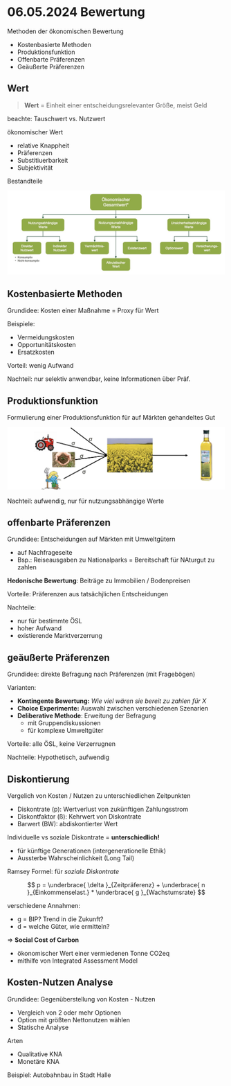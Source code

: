 # 06.05.2024 Bewertung

Methoden der ökonomischen Bewertung

- Kostenbasierte Methoden
- Produktionsfunktion
- Offenbarte Präferenzen
- Geäußerte Präferenzen



## Wert

> **Wert** = Einheit einer entscheidungsrelevanter Größe, meist Geld

beachte: Tauschwert vs. Nutzwert

ökonomischer Wert

- relative Knappheit
- Präferenzen
- Substitiuerbarkeit
- Subjektivität



Bestandteile

![img](../images/2024-05-13_14-30-35.jpg)



## Kostenbasierte Methoden

Grundidee: Kosten einer Maßnahme = Proxy für Wert

Beispiele:

- Vermeidungskosten
- Opportunitätskosten
- Ersatzkosten

Vorteil: wenig Aufwand

Nachteil: nur selektiv anwendbar, keine Informationen über Präf.



## Produktionsfunktion

Formulierung einer Produktionsfunktion für auf Märkten gehandeltes Gut

![img](../images/2024-05-13_14-34-51.jpg)

Nachteil: aufwendig, nur für nutzungsabhängige Werte



## offenbarte Präferenzen

Grundidee: Entscheidungen auf Märkten mit Umweltgütern

- auf Nachfrageseite
- Bsp.: Reiseausgaben zu Nationalparks = Bereitschaft für NAturgut zu zahlen



**Hedonische Bewertung**: Beiträge zu Immobilien / Bodenpreisen

Vorteile: Präferenzen aus tatsächjlichen Entscheidungen

Nachteile: 

- nur für bestimmte ÖSL
- hoher Aufwand
- existierende Marktverzerrung



## geäußerte Präferenzen

Grundidee: direkte Befragung nach Präferenzen (mit Fragebögen)

Varianten:

- **Kontingente Bewertung:**  *Wie viel wären sie bereit zu zahlen für X*
- **Choice Experimente:** Auswahl zwischen verschiedenen Szenarien
- **Deliberative Methode**: Erweitung der Befragung
    - mit Gruppendiskussionen
    - für komplexe Umweltgüter

Vorteile: alle ÖSL, keine Verzerrugnen

Nachteile: Hypothetisch, aufwendig



## Diskontierung

Vergelich von Kosten / Nutzen zu unterschiedlichen Zeitpunkten

- Diskontrate (p): Wertverlust von zukünftigen Zahlungsstrom
- Diskontfaktor (ß): Kehrwert von Diskontrate
- Barwert (BW): abdiskontierter Wert



Individuelle vs soziale Diskontrate = **unterschiedlich!**

- für künftige Generationen (intergenerationelle Ethik)
- Aussterbe Wahrscheinlichkeit (Long Tail)



Ramsey Formel: für *soziale Diskontrate*

$$
p = \underbrace{ \delta }_{Zeitpräferenz} + \underbrace{ n }_{Einkommenselast.} * \underbrace{ g }_{Wachstumsrate}
$$

verschiedene Annahmen:

- g = BIP? Trend in die Zukunft?
- d = welche Güter, wie ermitteln?



=> **Social Cost of Carbon**

- ökonomischer Wert einer vermiedenen Tonne CO2eq
- mithilfe von Integrated Assessment Model



## Kosten-Nutzen Analyse

Grundidee: Gegenüberstellung von Kosten - Nutzen

- Vergleich von 2 oder mehr Optionen
- Option mit größten Nettonutzen wählen
- Statische Analyse

Arten

- Qualitative KNA
- Monetäre KNA

Beispiel: Autobahnbau in Stadt Halle



